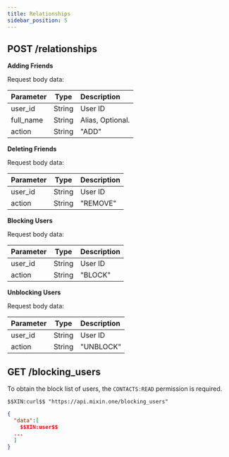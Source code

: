 ```yaml
---
title: Relationships
sidebar_position: 5
---
```


## POST /relationships

**Adding Friends**

Request body data:

| Parameter | Type | Description |
| :----- | :----: | :---- |
| user_id | String | User ID |
| full_name | String | Alias, Optional. |
| action | String | "ADD" |


**Deleting Friends**

Request body data:

| Parameter | Type | Description |
| :----- | :----: | :---- |
| user_id | String | User ID |
| action | String | "REMOVE" |


**Blocking Users**

Request body data:

| Parameter | Type | Description |
| :----- | :----: | :---- |
| user_id | String | User ID |
| action | String | "BLOCK" |

**Unblocking Users**

Request body data:

| Parameter | Type | Description |
| :----- | :----: | :---- |
| user_id | String | User ID |
| action | String | "UNBLOCK" |

## GET /blocking_users

To obtain the block list of users, the `CONTACTS:READ` permission is required.

```
$$XIN:curl$$ "https://api.mixin.one/blocking_users"
```

```json
{
  "data":[
    $$XIN:user$$
  ...
  ]
}
```